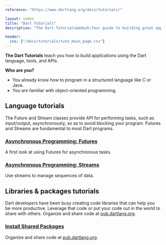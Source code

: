 ```yaml
---
reference: "https://www.dartlang.org/docs/tutorials/"

layout: index
title: "Dart Tutorials"
description: "The Dart Tutorials&mdash;Your guide to building great apps."

header:
  css: ["/docs/tutorials/tute_main_page.css"]
---
```


**The Dart Tutorials** teach you how to build applications
using the Dart language, tools, and APIs.

**Who are you?**

* You already know how to program in a structured language like C or Java.
* You are familiar with object-oriented programming.

## Language tutorials

The Future and Stream classes provide API for performing tasks,
such as input/output, asynchronously, so as to avoid blocking your
program. Futures and Streams are fundamental to most Dart programs.

<div class="row">
  <div class="col-md-6">
    <div class="card">
      <h3><a href="/tutorials/language/futures">Asynchronous Programming:
          Futures</a></h3>
      <p>A first look at using Futures for asynchronous tasks.</p>
    </div>
  </div>

  <div class="col-md-6">
    <div class="card">
      <h3><a href="/tutorials/language/streams">Asynchronous Programming:
         Streams</a></h3>
      <p>Use streams to manage sequences of data.</p>
    </div>
  </div>
</div>

## Libraries &amp; packages tutorials

Dart developers have been busy creating code libraries that can help you
be more productive.
Leverage that code or put your code out in the world to share with others.
Organize and share code at
<a href="https://pub.dartlang.org/">pub.dartlang.org</a>.

<div class="row">
  <div class="col-md-6">
    <div class="card">
      <h3><a href="/tutorials/libraries/shared-pkgs">Install Shared Packages</a></h3>
      <p>Organize and share code at
         <a href="https://pub.dartlang.org/">pub.dartlang.org</a>.</p>
    </div>
  </div>
</div>

